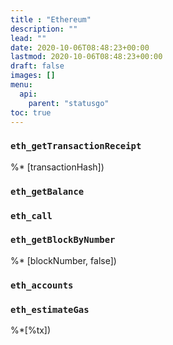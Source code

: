 ```yaml
---
title : "Ethereum"
description: ""
lead: ""
date: 2020-10-06T08:48:23+00:00
lastmod: 2020-10-06T08:48:23+00:00
draft: false
images: []
menu:
  api:
    parent: "statusgo"
toc: true
---
```


### `eth_getTransactionReceipt`

%* [transactionHash])

### `eth_getBalance`

### `eth_call`

### `eth_getBlockByNumber`

%* [blockNumber, false])

### `eth_accounts`

### `eth_estimateGas`

%*[%tx])
